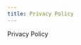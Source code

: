 ```yaml
---
title: Privacy Policy
---
```


Privacy Policy
<!--add blocks of content here to add more sections to the community page -->
